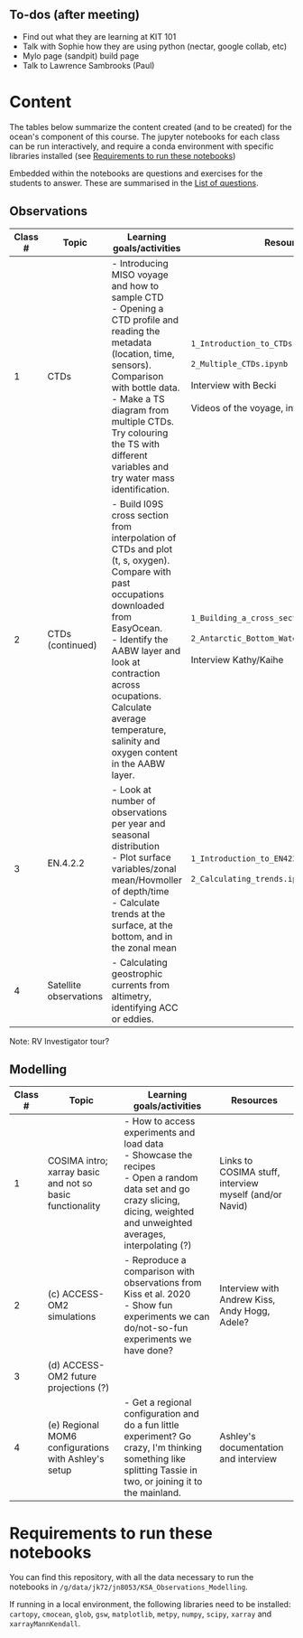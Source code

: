 ## To-dos (after meeting)
 - Find out what they are learning at KIT 101
 - Talk with Sophie how they are using python (nectar, google collab, etc)
 - Mylo page (sandpit) build page
 - Talk to Lawrence Sambrooks (Paul)

# Content

The tables below summarize the content created (and to be created) for the ocean's component of this course. The jupyter notebooks for each class can be run interactively, and require a conda environment with specific libraries installed (see [Requirements to run these notebooks](#requirements-to-run-these-notebooks))

Embedded within the notebooks are questions and exercises for the students to answer. These are summarised in the [List of questions](https://github.com/julia-neme/KSA_Observations_Modelling/blob/main/List_of_questions.md).

## Observations

| Class # | Topic                    | Learning goals/activities                                                                                                                                                                                                                                                               | Resources                                                                                        |
| ------- | ------------------------ | --------------------------------------------------------------------------------------------------------------------------------------------------------------------------------------------------------------------------------------------------------------------------------------- | ------------------------------------------------------------------------------------------------ |
| 1       | CTDs             | - Introducing MISO voyage and how to sample CTD<br>- Opening a CTD profile and reading the metadata (location, time, sensors). Comparison with bottle data.<br>- Make a TS diagram from multiple CTDs. Try colouring the TS with different variables and try water mass identification. | `1_Introduction_to_CTDs.ipynb`<br><br>`2_Multiple_CTDs.ipynb`<br><br>Interview with Becki<br><br>Videos of the voyage, interview with Annie |
| 2       | CTDs (continued) | - Build I09S cross section from interpolation of CTDs and plot (t, s, oxygen). Compare with past occupations downloaded from EasyOcean. <br>- Identify the AABW layer and look at contraction across ocupations. Calculate average temperature, salinity and oxygen content in the AABW layer.                                                         | `1_Building_a_cross_section.ipynb`<br><br>`2_Antarctic_Bottom_Water_contraction.ipynb`<br><br>Interview Kathy/Kaihe                                                                            |
| 3       | EN.4.2.2<br><br>              | - Look at number of observations per year and seasonal distribution<br /> - Plot surface variables/zonal mean/Hovmoller of depth/time<br /> - Calculate trends at the surface, at the bottom, and in the zonal mean                                                                                                                                                                       |  `1_Introduction_to_EN422.ipynb`<br><br>`2_Calculating_trends.ipynb`                                                                                                |
| 4       | Satellite observations        | - Calculating geostrophic currents from altimetry, identifying ACC or eddies.                                                                                                                                                                                                                                                                                        |                                                                                                  |

Note: RV Investigator tour? 

## Modelling

| Class # | Topic                                                     | Learning goals/activities                                                                                                                                                         | Resources                                              |
| ------- | --------------------------------------------------------- | --------------------------------------------------------------------------------------------------------------------------------------------------------------------------------- | ------------------------------------------------------ |
| 1       | COSIMA intro; xarray basic and not so basic functionality | - How to access experiments and load data<br>- Showcase the recipes<br>- Open a random data set and go crazy slicing, dicing, weighted and unweighted averages, interpolating (?) | Links to COSIMA stuff, interview myself (and/or Navid) |
| 2       | (c) ACCESS-OM2 simulations                                | - Reproduce a comparison with observations from Kiss et al. 2020<br>- Show fun experiments we can do/not-so-fun experiments we have done?                                         | Interview with Andrew Kiss, Andy Hogg, Adele?          |
| 3       | (d) ACCESS-OM2 future projections (?)                     |                                                                                                                                                                                   |                                                        |
| 4       | (e) Regional MOM6 configurations with Ashley's setup      | - Get a regional configuration and do a fun little experiment? Go crazy, I'm thinking something like splitting Tassie in two, or joining it to the mainland.                      | Ashley's documentation and interview                   |


# Requirements to run these notebooks

You can find this repository, with all the data necessary to run the notebooks in `/g/data/jk72/jn8053/KSA_Observations_Modelling`.

If running in a local environment, the following libraries need to be installed: `cartopy`, `cmocean`, `glob`, `gsw`, `matplotlib`, `metpy`, `numpy`, `scipy`, `xarray` and `xarrayMannKendall`. 
